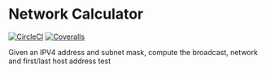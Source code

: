# Network Calculator

[![CircleCI](https://img.shields.io/circleci/project/github/hastoklai/network-calculator/master.svg)](https://circleci.com/gh/sbstjn/typescript-npm-boilerplate)
[![Coveralls](https://img.shields.io/coveralls/hastoklai/network-calculator.svg)](https://coveralls.io/github/sbstjn/typescript-npm-boilerplate)

Given an IPV4 address and subnet mask, compute the broadcast, network and first/last host address
test